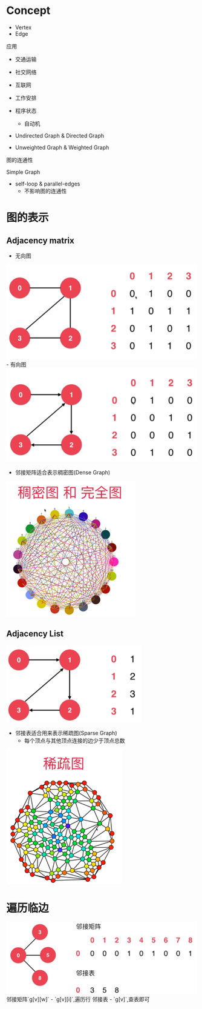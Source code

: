 # Concept

- Vertex
- Edge




应用
- 交通运输
- 社交网络
- 互联网
- 工作安排
- 程序状态
  - 自动机




- Undirected Graph & Directed Graph

- Unweighted Graph & Weighted Graph



图的连通性



Simple Graph

- self-loop & parallel-edges
  - 不影响图的连通性

# 图的表示

## Adjacency matrix
- 无向图
<img src="images/Graph/AdMatrix-1.png" alt="AdMatrix" style="zoom:50%;" />
- 有向图
<img src="images/Graph/AdMatrix-2.png" alt="AdMatrix-2" style="zoom:50%;" />

- 邻接矩阵适合表示稠密图(Dense Graph)
<img src="images/Graph/Dense Graph.png" alt="Dense Graph" style="zoom:50%;" />

## Adjacency List
<img src="images/Graph/AdjacencyLists-1.png" alt="AdjacencyLists-1" style="zoom:50%;" />

- 邻接表适合用来表示稀疏图(Sparse Graph)
  - 每个顶点与其他顶点连接的边少于顶点总数
<img src="images/Graph/Sparse Graph.png" alt="Sparse Graph" style="zoom:50%;" />

# 遍历临边
<img src="images/Graph/Traverse.png" alt="Traverse" style="zoom: 50%;" />
邻接矩阵`g[v][w]`
- `g[v][i]`,遍历行
邻接表
- `g[v]`,查表即可

